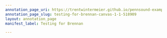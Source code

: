 ```yaml
---
annotation_page_uri: https://trentwintermeier.github.io/pennsound-example/annotations/testing-for-brennan-canvas-1-1-518909.json
annotation_page_slug: testing-for-brennan-canvas-1-1-518909
layout: annotation_page
manifest_label: Testing for Brennan

---
```

